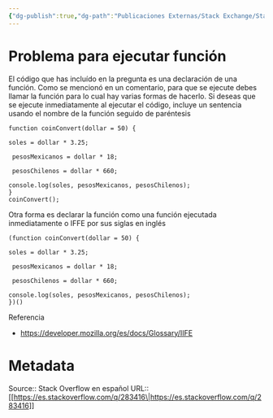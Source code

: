 ```yaml
---
{"dg-publish":true,"dg-path":"Publicaciones Externas/Stack Exchange/Stack Overflow en español/es.stackoverflow.com-283416.md","permalink":"/publicaciones-externas/stack-exchange/stack-overflow-en-espanol/es-stackoverflow-com-283416/","title":"Problema para ejecutar función","hide":true,"noteIcon":"\"0\"","created":"2024-04-03T12:49:10.627-06:00","updated":"2024-04-05T16:43:55.783-06:00"}
---
```


# Problema para ejecutar función

El código que has incluído en la pregunta es una declaración de una función. Como se mencionó en un comentario, para que se ejecute debes llamar la función para lo cual hay varias formas de hacerlo. Si deseas que se ejecute inmediatamente al ejecutar el código, incluye un sentencia usando el nombre de la función seguido de paréntesis

<!-- begin snippet: js hide: false console: true babel: false -->

<!-- language: lang-js -->

    function coinConvert(dollar = 50) {

    soles = dollar * 3.25;

     pesosMexicanos = dollar * 18;

     pesosChilenos = dollar * 660;

    console.log(soles, pesosMexicanos, pesosChilenos);       
    }
    coinConvert();

<!-- end snippet -->

Otra forma es declarar la función como una función ejecutada inmediatamente o IFFE por sus siglas en inglés

<!-- begin snippet: js hide: false console: true babel: false -->

<!-- language: lang-js -->

    (function coinConvert(dollar = 50) {

    soles = dollar * 3.25;

     pesosMexicanos = dollar * 18;

     pesosChilenos = dollar * 660;

    console.log(soles, pesosMexicanos, pesosChilenos);       
    })()


<!-- end snippet -->

Referencia

- https://developer.mozilla.org/es/docs/Glossary/IIFE

# Metadata
Source:: Stack Overflow en español
URL:: [[https://es.stackoverflow.com/q/283416\|https://es.stackoverflow.com/q/283416]]

